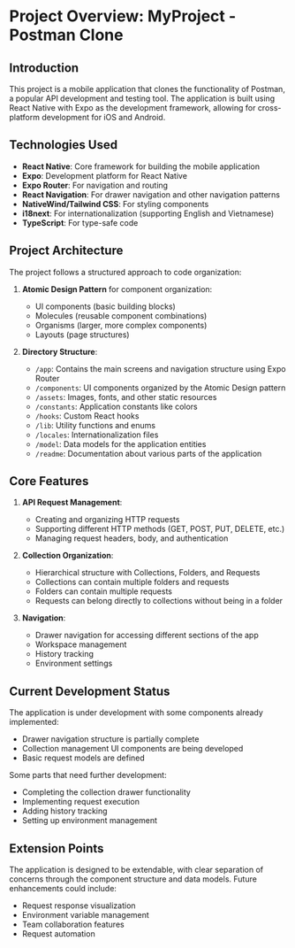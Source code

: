 # Project Overview: MyProject - Postman Clone

## Introduction

This project is a mobile application that clones the functionality of Postman, a popular API development and testing tool. The application is built using React Native with Expo as the development framework, allowing for cross-platform development for iOS and Android.

## Technologies Used

- **React Native**: Core framework for building the mobile application
- **Expo**: Development platform for React Native
- **Expo Router**: For navigation and routing
- **React Navigation**: For drawer navigation and other navigation patterns
- **NativeWind/Tailwind CSS**: For styling components
- **i18next**: For internationalization (supporting English and Vietnamese)
- **TypeScript**: For type-safe code

## Project Architecture

The project follows a structured approach to code organization:

1. **Atomic Design Pattern** for component organization:
   - UI components (basic building blocks)
   - Molecules (reusable component combinations)
   - Organisms (larger, more complex components)
   - Layouts (page structures)

2. **Directory Structure**:
   - `/app`: Contains the main screens and navigation structure using Expo Router
   - `/components`: UI components organized by the Atomic Design pattern
   - `/assets`: Images, fonts, and other static resources
   - `/constants`: Application constants like colors
   - `/hooks`: Custom React hooks
   - `/lib`: Utility functions and enums
   - `/locales`: Internationalization files
   - `/model`: Data models for the application entities
   - `/readme`: Documentation about various parts of the application

## Core Features

1. **API Request Management**:
   - Creating and organizing HTTP requests
   - Supporting different HTTP methods (GET, POST, PUT, DELETE, etc.)
   - Managing request headers, body, and authentication

2. **Collection Organization**:
   - Hierarchical structure with Collections, Folders, and Requests
   - Collections can contain multiple folders and requests
   - Folders can contain multiple requests
   - Requests can belong directly to collections without being in a folder

3. **Navigation**:
   - Drawer navigation for accessing different sections of the app
   - Workspace management
   - History tracking
   - Environment settings

## Current Development Status

The application is under development with some components already implemented:
- Drawer navigation structure is partially complete
- Collection management UI components are being developed
- Basic request models are defined

Some parts that need further development:
- Completing the collection drawer functionality
- Implementing request execution
- Adding history tracking
- Setting up environment management

## Extension Points

The application is designed to be extendable, with clear separation of concerns through the component structure and data models. Future enhancements could include:
- Request response visualization
- Environment variable management
- Team collaboration features
- Request automation

